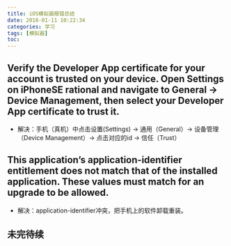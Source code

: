 ```yaml
---
title: iOS模拟器报错总结
date: 2018-01-11 10:22:34
categories: 学习
tags: [模拟器]
toc:
---
```


<!--more-->
## Verify the Developer App certificate for your account is trusted on your device. Open Settings on iPhoneSE rational and navigate to General -> Device Management, then select your Developer App certificate to trust it.
* 解决：手机（真机）中点击设置(Settings) -> 通用（General）-> 设备管理（Device Management）-> 点击对应的id -> 信任（Trust）

## This application’s application-identifier entitlement does not match that of the installed application. These values must match for an upgrade to be allowed.
* 解决：application-identifier冲突，把手机上的软件卸载重装。

## 未完待续
